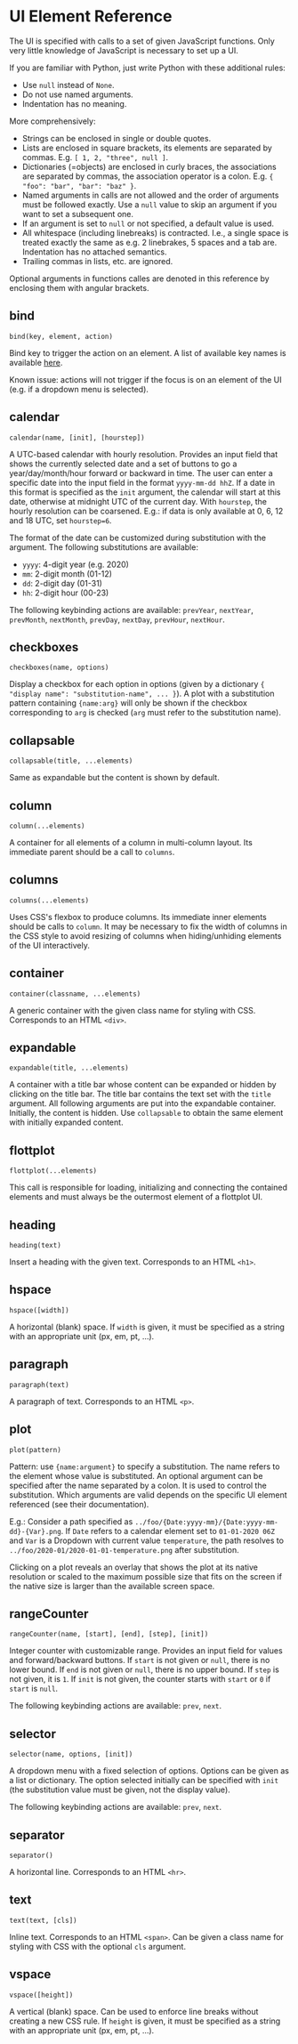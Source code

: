 # UI Element Reference

The UI is specified with calls to a set of given JavaScript functions.
Only very little knowledge of JavaScript is necessary to set up a UI.

If you are familiar with Python, just write Python with these additional rules:

- Use `null` instead of `None`.
- Do not use named arguments.
- Indentation has no meaning.

More comprehensively:

- Strings can be enclosed in single or double quotes.
- Lists are enclosed in square brackets, its elements are separated by commas.
  E.g. `[ 1, 2, "three", null ]`.
- Dictionaries (=objects) are enclosed in curly braces, the associations are separated by commas, the association operator is a colon.
  E.g. `{ "foo": "bar", "bar": "baz" }`.
- Named arguments in calls are not allowed and the order of arguments must be followed exactly.
  Use a `null` value to skip an argument if you want to set a subsequent one.
- If an argument is set to `null` or not specified, a default value is used.
- All whitespace (including linebreaks) is contracted.
  I.e., a single space is treated exactly the same as e.g. 2 linebrakes, 5 spaces and a tab are.
  Indentation has no attached semantics.
- Trailing commas in lists, etc. are ignored.

Optional arguments in functions calles are denoted in this reference by enclosing them with angular brackets.


## bind

    bind(key, element, action)

Bind key to trigger the action on an element.
A list of available key names is available [here](https://developer.mozilla.org/en-US/docs/Web/API/KeyboardEvent/key/Key_Values).

Known issue: actions will not trigger if the focus is on an element of the UI (e.g. if a dropdown menu is selected).


## calendar

    calendar(name, [init], [hourstep])

A UTC-based calendar with hourly resolution.
Provides an input field that shows the currently selected date and a set of buttons to go a year/day/month/hour forward or backward in time.
The user can enter a specific date into the input field in the format `yyyy-mm-dd hhZ`.
If a date in this format is specified as the `init` argument, the calendar will start at this date, otherwise at midnight UTC of the current day.
With `hourstep`, the hourly resolution can be coarsened.
E.g.: if data is only available at 0, 6, 12 and 18 UTC, set `hourstep=6`.

The format of the date can be customized during substitution with the argument.
The following substitutions are available:

- `yyyy`: 4-digit year (e.g. 2020)
- `mm`: 2-digit month (01-12)
- `dd`: 2-digit day (01-31)
- `hh`: 2-digit hour (00-23)

The following keybinding actions are available: `prevYear`, `nextYear`, `prevMonth`, `nextMonth`, `prevDay`, `nextDay`, `prevHour`, `nextHour`.


## checkboxes

    checkboxes(name, options)

Display a checkbox for each option in options (given by a dictionary `{ "display name": "substitution-name", ... }`).
A plot with a substitution pattern containing `{name:arg}` will only be shown if the checkbox corresponding to `arg` is checked (`arg` must refer to the substitution name).


## collapsable

    collapsable(title, ...elements)

Same as expandable but the content is shown by default.


## column

    column(...elements)

A container for all elements of a column in multi-column layout.
Its immediate parent should be a call to `columns`.


## columns

    columns(...elements)

Uses CSS's flexbox to produce columns.
Its immediate inner elements should be calls to `column`.
It may be necessary to fix the width of columns in the CSS style to avoid resizing of columns when hiding/unhiding elements of the UI interactively.


## container

    container(classname, ...elements)

A generic container with the given class name for styling with CSS.
Corresponds to an HTML `<div>`.


## expandable

    expandable(title, ...elements)

A container with a title bar whose content can be expanded or hidden by clicking on the title bar.
The title bar contains the text set with the `title` argument.
All following arguments are put into the expandable container.
Initially, the content is hidden.
Use `collapsable` to obtain the same element with initially expanded content.


## flottplot

    flottplot(...elements)

This call is responsible for loading, initializing and connecting the contained elements and must always be the outermost element of a flottplot UI.


## heading

    heading(text)

Insert a heading with the given text.
Corresponds to an HTML `<h1>`.


## hspace

    hspace([width])

A horizontal (blank) space.
If `width` is given, it must be specified as a string with an appropriate unit (px, em, pt, ...).


## paragraph

    paragraph(text)

A paragraph of text.
Corresponds to an HTML `<p>`.


## plot

    plot(pattern)

Pattern: use `{name:argument}` to specify a substitution.
The name refers to the element whose value is substituted.
An optional argument can be specified after the name separated by a colon.
It is used to control the substitution.
Which arguments are valid depends on the specific UI element referenced (see their documentation).

E.g.: Consider a path specified as `../foo/{Date:yyyy-mm}/{Date:yyyy-mm-dd}-{Var}.png`. If `Date` refers to a calendar element set to `01-01-2020 06Z` and `Var` is a Dropdown with current value `temperature`, the path resolves to `../foo/2020-01/2020-01-01-temperature.png` after substitution.

Clicking on a plot reveals an overlay that shows the plot at its native resolution or scaled to the maximum possible size that fits on the screen if the native size is larger than the available screen space.


## rangeCounter

    rangeCounter(name, [start], [end], [step], [init])

Integer counter with customizable range.
Provides an input field for values and forward/backward buttons.
If `start` is not given or `null`, there is no lower bound.
If `end` is not given or `null`, there is no upper bound.
If `step` is not given, it is `1`.
If `init` is not given, the counter starts with `start` or `0` if `start` is `null`.

The following keybinding actions are available: `prev`, `next`.


## selector

    selector(name, options, [init])

A dropdown menu with a fixed selection of options.
Options can be given as a list or dictionary.
The option selected initially can be specified with `init` (the substitution value must be given, not the display value).

The following keybinding actions are available: `prev`, `next`.


## separator

    separator()

A horizontal line.
Corresponds to an HTML `<hr>`.


## text

    text(text, [cls])

Inline text.
Corresponds to an HTML `<span>`.
Can be given a class name for styling with CSS with the optional `cls` argument.


## vspace

    vspace([height])

A vertical (blank) space.
Can be used to enforce line breaks without creating a new CSS rule.
If `height` is given, it must be specified as a string with an appropriate unit (px, em, pt, ...).

